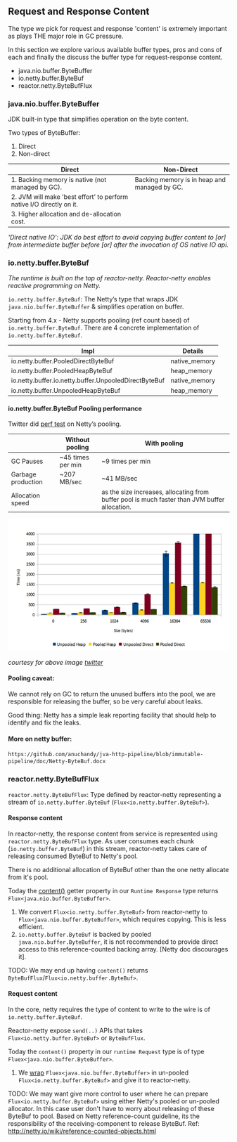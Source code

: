
## Request and Response Content


The type we pick for request and response 'content' is 	extremely important as plays THE major role in GC pressure.

In this section we explore various available buffer types, pros and cons of each and finally the discuss the buffer type for request-response content. 

* java.nio.buffer.ByteBuffer
* io.netty.buffer.ByteBuf
* reactor.netty.ByteBufFlux

### java.nio.buffer.ByteBuffer

JDK built-in type that simplifies operation on the byte content.

Two types of ByteBuffer:

  1. Direct 
  2. Non-direct
    
 | Direct  | Non-Direct |
 | ------------- | ------------- |
 | 1. Backing memory is native (not managed by GC).    | Backing memory is in heap and managed by GC.  |
 | 2. JVM will make 'best effort' to perform native I/O directly on it. |   |
 | 3. Higher allocation and de-allocation cost.     |   |
 

*'Direct native IO': JDK do best effort to avoid copying buffer content to [or] from intermediate buffer before [or] after the invocation of OS native IO api.*


### io.netty.buffer.ByteBuf

*The runtime is built on the top of reactor-netty. Reactor-netty enables reactive programming on Netty.*

`io.netty.buffer.ByteBuf`: The Netty’s type that wraps JDK ```java.nio.buffer.ByteBuffer``` & simplifies operation on buffer.

Starting from 4.x - Netty supports pooling (ref count based) of ```io.netty.buffer.ByteBuf```. 
There are 4 concrete implementation of  ```io.netty.buffer.ByteBuf```.

| Impl | Details |
|------|--------------- |
|io.netty.buffer.PooledDirectByteBuf | native_memory
|io.netty.buffer.PooledHeapByteBuf  | heap_memory
|io.netty.buffer.io.netty.buffer.UnpooledDirectByteBuf  | native_memory
|io.netty.buffer.UnpooledHeapByteBuf  | heap_memory


#### io.netty.buffer.ByteBuf Pooling performance

Twitter did [perf test](https://blog.twitter.com/engineering/en_us/a/2013/netty-4-at-twitter-reduced-gc-overhead.html) on Netty’s pooling.

 |  | Without pooling | With pooling |
 |------|--------------- | --------------- |
 |GC Pauses| ~45 times per min | ~9 times per min |
 |Garbage production| ~207 MB/sec | ~41 MB/sec |
 |Allocation speed | | as the size increases, allocating from buffer pool is much faster than JVM buffer allocation.  |
 
![alt text](https://github.com/anuchandy/jva-http-pipeline/blob/immutable-pipeline/doc/netty_4_at_twitterreducedgcoverhead95.thumb.1280.1280.png)

*courtesy for above image [twitter](https://blog.twitter.com/engineering/en_us/a/2013/netty-4-at-twitter-reduced-gc-overhead.html)*

#### Pooling caveat: 
    
We cannot rely on GC to return the unused buffers into the pool, we are responsible for releasing the buffer, so be very careful about leaks.

Good thing: Netty has a simple leak reporting facility that should help to identify and fix the leaks.

#### More on netty buffer: 
    https://github.com/anuchandy/jva-http-pipeline/blob/immutable-pipeline/doc/Netty-ByteBuf.docx

### reactor.netty.ByteBufFlux

```reactor.netty.ByteBufFlux```: Type defined by reactor-netty representing a stream of `io.netty.buffer.ByteBuf` (`Flux<io.netty.buffer.ByteBuf>`).

#### Response content

In reactor-netty, the response content from service is represented using `reactor.netty.ByteBufFlux` type. As user consumes each chunk (`io.netty.buffer.ByteBuf`) in this stream, reactor-netty takes care of releasing consumed ByteBuf to Netty's pool.

There is no additional allocation of ByteBuf other than the one netty allocate from it's pool.

Today the [content()](https://github.com/Azure/autorest-clientruntime-for-java/blob/996c7b706875293858e91a1f1a14330334bc88b9/client-runtime/src/main/java/com/microsoft/rest/v3/http/NettyClient.java#L120) getter property in our `Runtime Response` type returns `Flux<java.nio.buffer.ByteBuffer>`.

1. We convert `Flux<io.netty.buffer.ByteBuf>` from reactor-netty to `Flux<java.nio.buffer.ByteBuffer>`, which requires copying. This is less efficient. 
2. `io.netty.buffer.ByteBuf` is backed by pooled `java.nio.buffer.ByteBuffer`, it is not recommended to provide direct access to this reference-counted backing array. [Netty doc discourages it].


TODO: We may end up having `content()` returns `ByteBufFlux`/`Flux<io.netty.buffer.ByteBuf>`.
 
#### Request content

In the core, netty requires the type of content to write to the wire is of `io.netty.buffer.ByteBuf`.

Reactor-netty expose `send(..)` APIs that takes `Flux<io.netty.buffer.ByteBuf>` or `ByteBufFlux`.

Today the `content()` property in our `runtime Request` type is of type `Fluex<java.nio.buffer.ByteBuffer>`.

1. We [wrap](https://github.com/Azure/autorest-clientruntime-for-java/blob/996c7b706875293858e91a1f1a14330334bc88b9/client-runtime/src/main/java/com/microsoft/rest/v3/http/NettyClient.java#L86) `Fluex<java.nio.buffer.ByteBuffer>` in un-pooled `Flux<io.netty.buffer.ByteBuf>` and give it to reactor-netty.

TODO: We may want give more control to user where he can prepare `Flux<io.netty.buffer.ByteBuf>` using either Netty's pooled or un-pooled allocator.
In this case user don't have to worry about releasing of these ByteBuf to pool. 
Based on Netty reference-count guideline, its the responsibility of the receiving-component to release ByteBuf.
Ref: http://netty.io/wiki/reference-counted-objects.html


 






